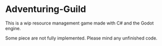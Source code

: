 # Adventuring-Guild

This is a wip resource management game made with C# and the Godot engine.

Some piece are not fully implemented. Please mind any unfinished code.
